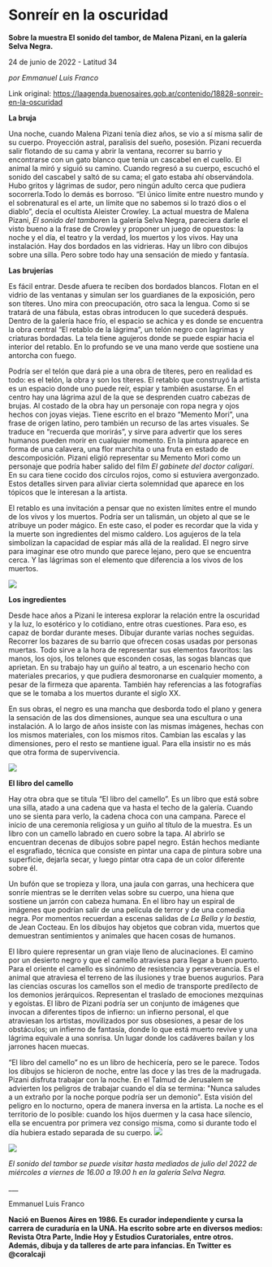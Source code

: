 # Sonreír en la oscuridad

**Sobre la muestra El sonido del tambor, de Malena Pizani, en la galería Selva Negra.**

24 de junio de 2022 - Latitud 34

_por Emmanuel Luis Franco_

Link original: https://laagenda.buenosaires.gob.ar/contenido/18828-sonreir-en-la-oscuridad



**La bruja**




Una noche, cuando Malena Pizani tenía diez años, se vio a sí misma salir de su cuerpo. Proyección astral, paralisis del sueño, posesión. Pizani recuerda salir flotando de su cama y abrir la ventana, recorrer su barrio y encontrarse con un gato blanco que tenía un cascabel en el cuello. El animal la miró y siguió su camino. Cuando regresó a su cuerpo, escuchó el sonido del cascabel y saltó de su cama; el gato estaba ahí observándola. Hubo gritos y lágrimas de sudor, pero ningún adulto cerca que pudiera socorrerla.Todo lo demás es borroso. “El único límite entre nuestro mundo y el sobrenatural es el arte, un límite que no sabemos si lo trazó dios o el diablo”, decía el ocultista Aleister Crowley. La actual muestra de Malena Pizani, *El sonido del tambor*en la galería Selva Negra, pareciera darle el visto bueno a la frase de Crowley y proponer un juego de opuestos: la noche y el día, el teatro y la verdad, los muertos y los vivos. Hay una instalación. Hay dos bordados en las vidrieras. Hay un libro con dibujos sobre una silla. Pero sobre todo hay una sensación de miedo y fantasía.




**Las brujerías**




Es fácil entrar. Desde afuera te reciben dos bordados blancos. Flotan en el vidrio de las ventanas y simulan ser los guardianes de la exposición, pero son títeres. Uno mira con preocupación, otro saca la lengua. Como si se tratará de una fábula, estas obras introducen lo que sucederá después. Dentro de la galería hace frío, el espacio se achica y es donde se encuentra la obra central “El retablo de la lágrima”, un telón negro con lagrimas y criaturas bordadas. La tela tiene agujeros donde se puede espiar hacia el interior del retablo. En lo profundo se ve una mano verde que sostiene una antorcha con fuego.




Podría ser el telón que dará pie a una obra de títeres, pero en realidad es todo: es el telón, la obra y son los títeres. El retablo que construyó la artista es un espacio donde uno puede reír, espiar y también asustarse. En el centro hay una lágrima azul de la que se desprenden cuatro cabezas de brujas. Al costado de la obra hay un personaje con ropa negra y ojos hechos con joyas viejas. Tiene escrito en el brazo “Memento Mori”, una frase de origen latino, pero también un recurso de las artes visuales. Se traduce en “recuerda que morirás”, y sirve para advertir que los seres humanos pueden morir en cualquier momento. En la pintura aparece en forma de una calavera, una flor marchita o una fruta en estado de descomposición. Pizani eligió representar su Memento Mori como un personaje que podría haber salido del film *El gabinete del doctor caligari*. En su cara tiene cocido dos círculos rojos, como si estuviera avergonzado. Estos detalles sirven para aliviar cierta solemnidad que aparece en los tópicos que le interesan a la artista.




El retablo es una invitación a pensar que no existen límites entre el mundo de los vivos y los muertos. Podría ser un talismán, un objeto al que se le atribuye un poder mágico. En este caso, el poder es recordar que la vida y la muerte son ingredientes del mismo caldero. Los agujeros de la tela simbolizan la capacidad de espiar más allá de la realidad. El negro sirve para imaginar ese otro mundo que parece lejano, pero que se encuentra cerca. Y las lágrimas son el elemento que diferencia a los vivos de los muertos.




![](https://cdn.feater.me/files/images/286483/8b1d4112-d174-49ec-bef2-2cb1b2932ebd.jpg)




**Los ingredientes**




Desde hace años a Pizani le interesa explorar la relación entre la oscuridad y la luz, lo esotérico y lo cotidiano, entre otras cuestiones. Para eso, es capaz de bordar durante meses. Dibujar durante varias noches seguidas. Recorrer los bazares de su barrio que ofrecen cosas usadas por personas muertas. Todo sirve a la hora de representar sus elementos favoritos: las manos, los ojos, los telones que esconden cosas, las sogas blancas que aprietan. En su trabajo hay un guiño al teatro, a un escenario hecho con materiales precarios, y que pudiera desmoronarse en cualquier momento, a pesar de la firmeza que aparenta. También hay referencias a las fotografías que se le tomaba a los muertos durante el siglo XX.




En sus obras, el negro es una mancha que desborda todo el plano y genera la sensación de las dos dimensiones, aunque sea una escultura o una instalación. A lo largo de años insiste con las mismas imágenes, hechas con los mismos materiales, con los mismos ritos. Cambian las escalas y las dimensiones, pero el resto se mantiene igual. Para ella insistir no es más que otra forma de supervivencia.




![](https://cdn.feater.me/files/images/286485/716b0975-f842-45cf-a7ef-8bce7f02c6b1.jpg)




**El libro del camello**




Hay otra obra que se titula “El libro del camello”. Es un libro que está sobre una silla, atado a una cadena que va hasta el techo de la galería. Cuando uno se sienta para verlo, la cadena choca con una campana. Parece el inicio de una ceremonia religiosa y un guiño al título de la muestra. Es un libro con un camello labrado en cuero sobre la tapa. Al abrirlo se encuentran decenas de dibujos sobre papel negro. Están hechos mediante el esgrafiado, técnica que consiste en pintar una capa de pintura sobre una superficie, dejarla secar, y luego pintar otra capa de un color diferente sobre él.




Un bufón que se tropieza y llora, una jaula con garras, una hechicera que sonríe mientras se le derriten velas sobre su cuerpo, una hiena que sostiene un jarrón con cabeza humana. En el libro hay un espiral de imágenes que podrían salir de una película de terror y de una comedia negra. Por momentos recuerdan a escenas salidas de *La Bella y la bestia,* de Jean Cocteau. En los dibujos hay objetos que cobran vida, muertos que demuestran sentimientos y animales que hacen cosas de humanos.




El libro quiere representar un gran viaje lleno de alucinaciones. El camino por un desierto negro y que el camello atraviesa para llegar a buen puerto. Para el oriente el camello es sinónimo de resistencia y perseverancia. Es el animal que atraviesa el terreno de las ilusiones y trae buenos augurios. Para las ciencias oscuras los camellos son el medio de transporte predilecto de los demonios jerárquicos. Representan el traslado de emociones mezquinas y egoístas. El libro de Pizani podría ser un conjunto de imágenes que invocan a diferentes tipos de infierno: un infierno personal, el que atraviesan los artistas, movilizados por sus obsesiones, a pesar de los obstáculos; un infierno de fantasía, donde lo que está muerto revive y una lágrima equivale a una sonrisa. Un lugar donde los cadáveres bailan y los jarrones hacen muecas.




 “El libro del camello” no es un libro de hechicería, pero se le parece. Todos los dibujos se hicieron de noche, entre las doce y las tres de la madrugada. Pizani disfruta trabajar con la noche. En el Talmud de Jerusalem se advierten los peligros de trabajar cuando el día se termina: "Nunca saludes a un extraño por la noche porque podría ser un demonio". Esta visión del peligro en lo nocturno, opera de manera inversa en la artista. La noche es el territorio de lo posible: cuando los hijos duermen y la casa hace silencio, ella se encuentra por primera vez consigo misma, como si durante todo el día hubiera estado separada de su cuerpo.
![](https://cdn.feater.me/files/images/286487/366f7c1d-39f9-48ab-825d-c3c4c9fcf66d.jpg)




![](https://cdn.feater.me/files/images/286499/27d16379-8eae-4f94-a985-972ce74c43f1.jpg)




*El sonido del tambor se puede visitar hasta mediados de julio del 2022 de miércoles a viernes de 16.00 a 19.00 h en la galería Selva Negra.*




\_\_\_




Emmanuel Luis Franco




**Nació en Buenos Aires en 1986. Es curador independiente y cursa la carrera de curaduría en la UNA. Ha escrito sobre arte en diversos medios: Revista Otra Parte, Indie Hoy y Estudios Curatoriales, entre otros. Además, dibuja y da talleres de arte para infancias. En Twitter es @coralcaji**



